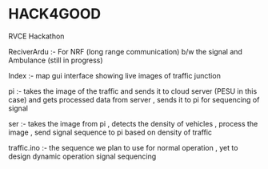 # HACK4GOOD
RVCE Hackathon 


ReciverArdu :- For NRF (long range communication) b/w the signal and Ambulance (still in progress)

Index :- map gui interface showing live images of traffic junction

pi :- takes the image of the traffic and sends it to cloud server (PESU in this case) and gets processed data from server , sends it to pi for sequencing of signal

ser :- takes the image from pi , detects the density of vehicles , process the image , send signal sequence to pi based on density of traffic

traffic.ino :- the sequence we plan to use for normal operation , yet to design dynamic operation signal sequencing
